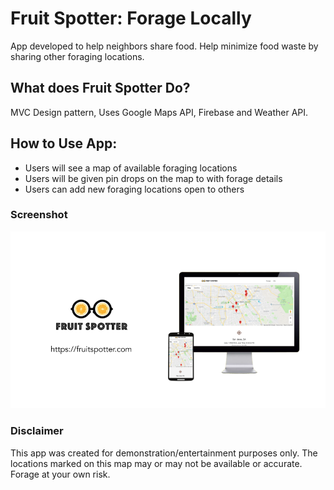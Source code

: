 # Fruit Spotter: Forage Locally

App developed to help neighbors share food. Help minimize food waste by sharing other foraging locations. 

## What does Fruit Spotter Do?

MVC Design pattern, Uses Google Maps API, Firebase and Weather API.

## How to Use App:

* Users will see a map of available foraging locations
* Users will be given pin drops on the map to with forage details
* Users can add new foraging locations open to others

### Screenshot

![FruitSpotter App Screenshot](FruitSpotter_img.png)

### Disclaimer

This app was created for demonstration/entertainment purposes only. The locations marked on this map may or may not be available or accurate. Forage at your own risk.
